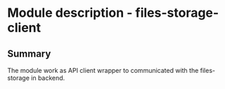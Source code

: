 # Module description - files-storage-client

## Summary

The module work as API client wrapper to communicated with the files-storage in backend.
